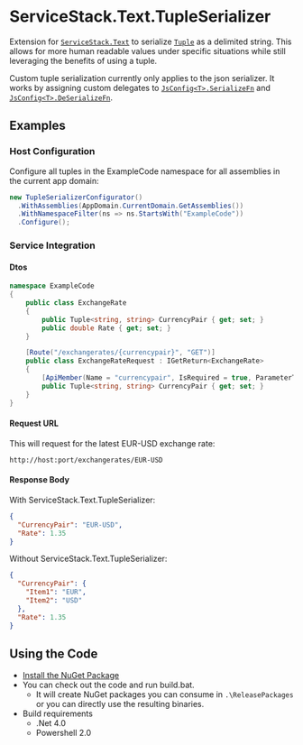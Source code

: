 # ServiceStack.Text.TupleSerializer

Extension for [`ServiceStack.Text`](https://github.com/ServiceStack/ServiceStack.Text) to serialize [`Tuple`](http://msdn.microsoft.com/en-us/library/system.tuple%28v=vs.100%29.aspx) as a delimited string. This allows for more human readable values under specific situations while still leveraging the benefits of using a tuple.

Custom tuple serialization currently only applies to the json serializer. It works by assigning custom delegates to [`JsConfig<T>.SerializeFn`](https://github.com/ServiceStack/ServiceStack.Text/blob/master/src/ServiceStack.Text/JsConfig.cs) and [`JsConfig<T>.DeSerializeFn`](https://github.com/ServiceStack/ServiceStack.Text/blob/master/src/ServiceStack.Text/JsConfig.cs).

## Examples 

### Host Configuration

Configure all tuples in the ExampleCode namespace for all assemblies in the current app domain:
```c#
new TupleSerializerConfigurator()
  .WithAssemblies(AppDomain.CurrentDomain.GetAssemblies())
  .WithNamespaceFilter(ns => ns.StartsWith("ExampleCode"))
  .Configure();
```

### Service Integration

#### Dtos

```c#
namespace ExampleCode
{
	public class ExchangeRate
    {
        public Tuple<string, string> CurrencyPair { get; set; }
        public double Rate { get; set; }
    }

    [Route("/exchangerates/{currencypair}", "GET")]
    public class ExchangeRateRequest : IGetReturn<ExchangeRate>
    {
        [ApiMember(Name = "currencypair", IsRequired = true, ParameterType = "path")]
        public Tuple<string, string> CurrencyPair { get; set; }
    }
}
```

#### Request URL

This will request for the latest EUR-USD exchange rate:
```
http://host:port/exchangerates/EUR-USD
```

#### Response Body

With ServiceStack.Text.TupleSerializer:
```JSON
{
  "CurrencyPair": "EUR-USD",
  "Rate": 1.35
}
```

Without ServiceStack.Text.TupleSerializer:
```JSON
{
  "CurrencyPair": {
    "Item1": "EUR",
    "Item2": "USD"
  },
  "Rate": 1.35
}
```

## Using the Code

* [Install the NuGet Package](https://nuget.org/packages/ServiceStack.Text.TupleSerializer/)
* You can check out the code and run build.bat.
  * It will create NuGet packages you can consume in `.\ReleasePackages` or you can directly use the resulting binaries. 
* Build requirements
  * .Net 4.0
  * Powershell 2.0
